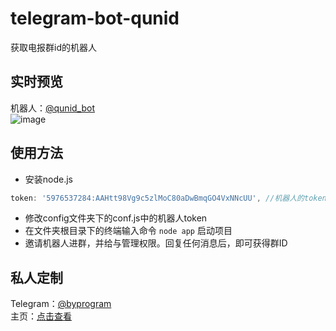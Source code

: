 # telegram-bot-qunid
获取电报群id的机器人
## 实时预览
机器人：[@qunid_bot](https://t.me/qunid_bot)<br>
![image](https://user-images.githubusercontent.com/121013897/214108433-4ccfb2d3-08f2-4300-9e5d-22a177445060.png)

## 使用方法
- 安装node.js
``` javascript
token: '5976537284:AAHtt98Vg9c5zlMoC80aDwBmqGO4VxNNcUU', //机器人的token
```
- 修改config文件夹下的conf.js中的机器人token
- 在文件夹根目录下的终端输入命令 `node app` 启动项目
- 邀请机器人进群，并给与管理权限。回复任何消息后，即可获得群ID
## 私人定制
Telegram：[@byprogram](https://t.me/byprogram)<br>
主页：[点击查看](https://www.byprogram.xyz/)
